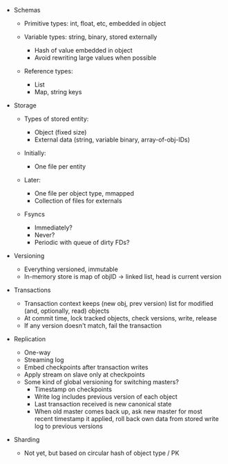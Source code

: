 - Schemas
    - Primitive types: int, float, etc, embedded in object
    - Variable types: string, binary, stored externally
        - Hash of value embedded in object
        - Avoid rewriting large values when possible

    - Reference types:
        - List
        - Map, string keys
  
- Storage

    - Types of stored entity:
        - Object (fixed size)
        - External data (string, variable binary, array-of-obj-IDs)
        
    - Initially:
        - One file per entity

    - Later:
        - One file per object type, mmapped
        - Collection of files for externals

    - Fsyncs
        - Immediately?
        - Never?
        - Periodic with queue of dirty FDs?

- Versioning
    - Everything versioned, immutable
    - In-memory store is map of objID -> linked list, head is current version
  
- Transactions
    - Transaction context keeps (new obj, prev version) list for modified
        (and, optionally, read) objects
    - At commit time, lock tracked objects, check versions, write, release
    - If any version doesn't match, fail the transaction

- Replication
    - One-way
    - Streaming log
    - Embed checkpoints after transaction writes
    - Apply stream on slave only at checkpoints
    - Some kind of global versioning for switching masters?
        - Timestamp on checkpoints
        - Write log includes previous version of each object
        - Last transaction received is new canonical state
        - When old master comes back up, ask new master for most recent
          timestamp it applied, roll back own data from stored write log
          to previous versions

- Sharding
    - Not yet, but based on circular hash of object type / PK


  
